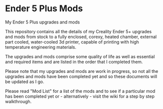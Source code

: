# Ender 5 Plus Mods
My Ender 5 Plus upgrades and mods

This repository contains all the details of my Creality Ender 5+ upgrades and mods from stock to a fully enclosed, corexy, heated chamber, external part cooled, water-cooled 3d printer, capable of printing with high temperature engineering materials.

The upgrades and mods comprise some quality of life as well as essential and required items and are listed in the order that I completed them.

Please note that my upgrades and mods are work in progress, so not all the upgrades and mods have been completed yet and so these documents will be updated as I go.

Please read "Mod List" for a list of the mods and to see if a particular mod has been completed yet or - alternatively - visit the wiki for a step by step walkthrough.
